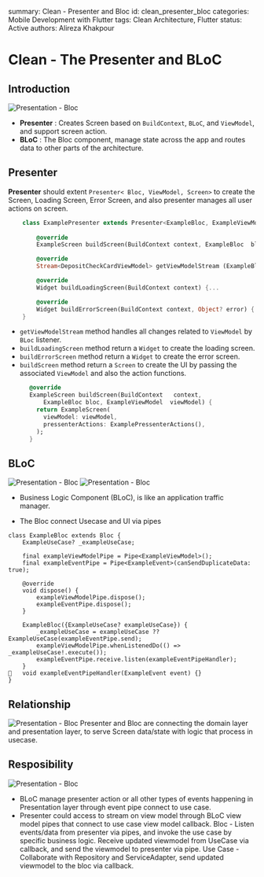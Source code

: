 summary: Clean - Presenter and Bloc
id: clean_presenter_bloc
categories: Mobile Development with Flutter
tags: Clean Architecture, Flutter
status:  Active
authors: Alireza Khakpour

<style>
r { color: Red }
o { color: Orange }
g { color: Green }
</style>

# Clean - The Presenter and BLoC
 
## Introduction


![Presentation - Bloc](clean_presenter_bloc/bloc_presenter.png)
- **Presenter** : Creates Screen based on `BuildContext`, `BLoC`, and `ViewModel`, and support screen action.
- **BLoC** : The Bloc component, manage state across the app and routes data to other parts of the architecture.

## Presenter

**Presenter** should extent `Presenter< Bloc, ViewModel, Screen>` to create the Screen, Loading Screen, Error Screen, and also presenter manages all user actions on screen.

```dart
    class ExamplePresenter extends Presenter<ExampleBloc, ExampleViewModel, ExampleScreen>  {     
      
        @override
        ExampleScreen buildScreen(BuildContext context, ExampleBloc  bloc, ExampleViewModel viewModel) {...    

        @override
        Stream<DepositCheckCardViewModel> getViewModelStream (ExampleBloc bloc) {...

        @override
        Widget buildLoadingScreen(BuildContext context) {...

        @override
        Widget buildErrorScreen(BuildContext context, Object? error) {...
    }
```

 * `getViewModelStream` method handles all changes related to `ViewModel` by `BLoc` listener.
* `buildLoadingScreen` method return a `Widget` to create the loading screen.
* `buildErrorScreen` method return a `Widget` to create the error screen.
* `buildScreen` method return a `Screen` to create the UI by passing the associated `ViewModel` and also the action functions.

```dart
      @override
      ExampleScreen buildScreen(BuildContext   context,
          ExampleBloc bloc, ExampleViewModel  viewModel) {
        return ExampleScreen(
          viewModel: viewModel,
          pressenterActions: ExamplePressenterActions(),
        );
      }
```

## BLoC

![Presentation - Bloc](clean_presenter_bloc/Picture1.png)
![Presentation - Bloc](clean_presenter_bloc/Picture12.png)

- Business Logic Component (BLoC), is like an application traffic manager.

- The Bloc connect Usecase and UI via pipes


```
class ExampleBloc extends Bloc {
	ExampleUseCase? _exampleUseCase;

	final exampleViewModelPipe = Pipe<ExampleViewModel>();
	final exampleEventPipe = Pipe<ExampleEvent>(canSendDuplicateData: true);

	@override
	void dispose() {
		exampleViewModelPipe.dispose();
		exampleEventPipe.dispose();
	}
	
	ExampleBloc({ExampleUseCase? exampleUseCase}) {
		_exampleUseCase = exampleUseCase ?? ExampleUseCase(exampleEventPipe.send);
		exampleViewModelPipe.whenListenedDo(() => _exampleUseCase!.execute());
		exampleEventPipe.receive.listen(exampleEventPipeHandler);
	}
	void exampleEventPipeHandler(ExampleEvent event) {}
}

```

## Relationship
![Presentation - Bloc](clean_presenter_bloc/relationimg.png)
Presenter and Bloc are connecting the domain layer and presentation layer, to serve Screen data/state with logic that process in usecase.


## Resposibility
![Presentation - Bloc](clean_presenter_bloc/relation.png)
* BLoC manage presenter action or all other types of events happening in Presentation layer through event pipe connect to use case. 
* Presenter could access to stream on view model through BLoC view model pipes that connect to use case view model callback. 
Bloc - Listen events/data from presenter via pipes, and invoke the use case by specific business logic. Receive updated viewmodel from UseCase via callback, and send the viewmodel to presenter via pipe.
Use Case - Collaborate with Repository and ServiceAdapter, send updated viewmodel to the bloc via callback.





